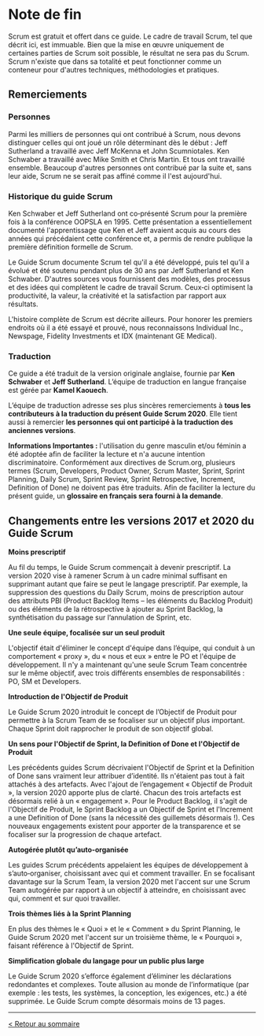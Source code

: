 # Note de fin

Scrum est gratuit et offert dans ce guide. Le cadre de travail Scrum, tel que décrit ici, est immuable. Bien que la mise en œuvre uniquement de certaines parties de Scrum soit possible, le résultat ne sera pas du Scrum. Scrum n'existe que dans sa totalité et peut fonctionner comme un conteneur pour d'autres techniques, méthodologies et pratiques.

## Remerciements

### Personnes

Parmi les milliers de personnes qui ont contribué à Scrum, nous devons distinguer celles qui ont joué un rôle déterminant dès le début : Jeff Sutherland a travaillé avec Jeff McKenna et John Scumniotales. Ken Schwaber a travaillé avec Mike Smith et Chris Martin. Et tous ont travaillé ensemble. Beaucoup d'autres personnes ont contribué par la suite et, sans leur aide, Scrum ne se serait pas affiné comme il l'est aujourd'hui.

### Historique du guide Scrum

Ken Schwaber et Jeff Sutherland ont co‐présenté Scrum pour la première fois à la conférence OOPSLA en 1995. Cette présentation a essentiellement documenté l'apprentissage que Ken et Jeff avaient acquis au cours des années qui précédaient cette conférence et, a permis de rendre publique la première définition formelle de Scrum.

Le Guide Scrum documente Scrum tel qu'il a été développé, puis tel qu’il a évolué et été soutenu pendant plus de 30 ans par Jeff Sutherland et Ken Schwaber. D'autres sources vous fournissent des modèles, des processus et des idées qui complètent le cadre de travail Scrum. Ceux‐ci optimisent la productivité, la valeur, la créativité et la satisfaction par rapport aux résultats.

L'histoire complète de Scrum est décrite ailleurs. Pour honorer les premiers endroits où il a été essayé et prouvé, nous reconnaissons Individual Inc., Newspage, Fidelity Investments et IDX (maintenant GE Medical).

### Traduction

Ce guide a été traduit de la version originale anglaise, fournie par **Ken Schwaber** et **Jeff Sutherland**. L’équipe de traduction en langue française est gérée par **Kamel Kaouech**.

L’équipe de traduction adresse ses plus sincères remerciements à **tous les contributeurs à la traduction du présent Guide Scrum 2020**. Elle tient aussi à remercier **les personnes qui ont participé à la traduction des anciennes versions**.

**Informations Importantes :** l'utilisation du genre masculin et/ou féminin a été adoptée afin de faciliter la lecture et n'a aucune intention discriminatoire. Conformément aux directives de Scrum.org, plusieurs termes (Scrum, Developers, Product Owner, Scrum Master, Sprint, Sprint Planning, Daily Scrum, Sprint Review, Sprint Retrospective, Increment, Definition of Done) ne doivent pas être traduits. Afin de faciliter la lecture du présent guide, un **glossaire en français sera fourni à la demande**.

## Changements entre les versions 2017 et 2020 du Guide Scrum

**Moins prescriptif**

Au fil du temps, le Guide Scrum commençait à devenir prescriptif. La version 2020 vise à ramener Scrum à un cadre minimal suffisant en supprimant autant que faire se peut le langage prescriptif. Par exemple, la suppression des questions du Daily Scrum, moins de prescription autour des attributs PBI (Product Backlog Items – les éléments du Backlog Produit) ou des éléments de la rétrospective à ajouter au Sprint Backlog, la synthétisation du passage sur l’annulation de Sprint, etc.

**Une seule équipe, focalisée sur un seul produit**

L'objectif était d'éliminer le concept d'équipe dans l’équipe, qui conduit à un comportement « proxy », du « nous et eux » entre le PO et l'équipe de développement. Il n'y a maintenant qu'une seule Scrum Team concentrée sur le même objectif, avec trois différents ensembles de responsabilités : PO, SM et Developers.

**Introduction de l'Objectif de Produit**

Le Guide Scrum 2020 introduit le concept de l’Objectif de Produit pour permettre à la Scrum Team de se focaliser sur un objectif plus important. Chaque Sprint doit rapprocher le produit de son objectif global.

**Un sens pour l'Objectif de Sprint, la Definition of Done et l'Objectif de Produit**

Les précédents guides Scrum décrivaient l'Objectif de Sprint et la Definition of Done sans vraiment leur attribuer d’identité. Ils n'étaient pas tout à fait attachés à des artefacts. Avec l'ajout de l’engagement « Objectif de Produit », la version 2020 apporte plus de clarté. Chacun des trois artefacts est désormais relié à un « engagement ». Pour le Product Backlog, il s'agit de l'Objectif de Produit, le Sprint Backlog a un Objectif de Sprint et l'Increment a une Definition of Done (sans la nécessité des guillemets désormais !). Ces nouveaux engagements existent pour apporter de la transparence et se focaliser sur la progression de chaque artefact.

**Autogérée plutôt qu’auto‐organisée**

Les guides Scrum précédents appelaient les équipes de développement à s’auto‐organiser, choisissant avec qui et comment travailler. En se focalisant davantage sur la Scrum Team, la version 2020 met l'accent sur une Scrum Team autogérée par rapport à un objectif à atteindre, en choisissant avec qui, comment et sur quoi travailler.

**Trois thèmes liés à la Sprint Planning**

En plus des thèmes le « Quoi » et le « Comment » du Sprint Planning, le Guide Scrum 2020 met l'accent sur un troisième thème, le « Pourquoi », faisant référence à l'Objectif de Sprint.

**Simplification globale du langage pour un public plus large**

Le Guide Scrum 2020 s’efforce également d’éliminer les déclarations redondantes et complexes. Toute allusion au monde de l’informatique (par exemple : les tests, les systèmes, la conception, les exigences, etc.) a été supprimée. Le Guide Scrum compte désormais moins de 13 pages.

---

[< Retour au sommaire](../LE-GUIDE-SCRUM.md)

